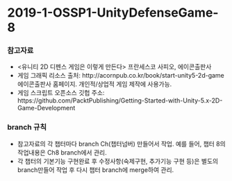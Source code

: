 # 2019-1-OSSP1-UnityDefenseGame-8

<h3>참고자료</h3>
<ul>
  <li><유니티 2D 디펜스 게임은 이렇게 만든다> 프란세스코 사피오, 에이콘출판사</li>
<li>게임 그래픽 리소스 출처: http://acornpub.co.kr/book/start-unity5-2d-game 에이콘출판사 홈페이지. 개인적/상업적 게임 제작에 사용가능.</li>
<li>게임 스크립트 오픈소스 깃헙 주소: https://github.com/PacktPublishing/Getting-Started-with-Unity-5.x-2D-Game-Development</li>
</ul>

<h3>branch 규칙</h3>
<ul>
<li>참고자료의 각 챕터마다 branch Ch(챕터넘버) 만들어서 작업. 예를 들어, 챕터 8의 작업내용은 Ch8 branch에서 관리.</li>
<li>각 챕터의 기본기능 구현완료 후 수정사항(숙제구현, 추가기능 구현 등)은 별도의 branch만들어 작업 후 다시 챕터 branch에 merge하여 관리.</li>
 </ul>
